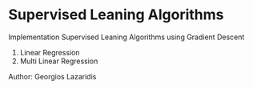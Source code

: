 # Supervised Leaning Algorithms
Implementation Supervised Leaning Algorithms using Gradient Descent

   1. Linear Regression
   2. Multi Linear Regression

Author: Georgios Lazaridis
